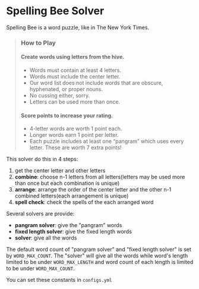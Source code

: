 # Spelling Bee Solver

Spelling Bee is a word puzzle, like in The New York Times.

> ### How to Play
>
> #### Create words using letters from the hive.
>
> - Words must contain at least 4 letters.
> - Words must include the center letter.
> - Our word list does not include words that are obscure, hyphenated, or proper nouns.
> - No cussing either, sorry.
> - Letters can be used more than once.
>
> #### Score points to increase your rating.
>
> - 4-letter words are worth 1 point each.
> - Longer words earn 1 point per letter.
> - Each puzzle includes at least one “pangram” which uses every letter. These are worth 7 extra points!



This solver do this in 4 steps:

1. get the center letter and other letters
2. **combine**: choose n-1 letters from all letters(letters may be used more than once but each combination is unique)
3. **arrange**: arrange the order of the center letter and the other n-1 combined letters(each arrangement is unique)
4. **spell check**: check the spells of the each arranged word



Several solvers are provide:

- **pangram solver**: give the "pangram" words
- **fixed length solver**: give the fixed length words
- **solver**: give all the words



The default word count of "pangram solver" and "fixed length solver" is set by `WORD_MAX_COUNT`. The "solver" will give all the words while word's length limited to be under `WORD_MAX_LENGTH` and word count of each length is limited to be under `WORD_MAX_COUNT`.

You can set these constants in `configs.yml`